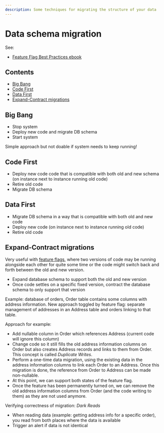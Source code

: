 ```yaml
---
description: Some techniques for migrating the structure of your data
---
```


# Data schema migration

See:

-   [Feature Flag Best Practices ebook](https://try.split.io/oreilly-feature-flag-best-practices)

## Contents

-   [Big Bang](#big-bang)
-   [Code First](#code-first)
-   [Data First](#data-first)
-   [Expand-Contract migrations](#expand-contract-migrations)

## Big Bang

-   Stop system
-   Deploy new code and migrate DB schema
-   Start system

Simple approach but not doable if system needs to keep running!

## Code First

-   Deploy new code code that is compatible with both old and new schema (on instance next to instance running old code)
-   Retire old code
-   Migrate DB schema

## Data First

-   Migrate DB schema in a way that is compatible with both old and new code
-   Deploy new code (on instance next to instance running old code)
-   Retire old code

## Expand-Contract migrations

Very useful with [feature flags](../processes-techniques/Feature-flags.md), where two versions of code may be running alongside each other for quite some time or the code might switch back and forth between the old and new version.

-   Expand database schema to support both the old and new version
-   Once code settles on a specific fixed version, contract the database schema to only support that version

Example: database of orders, Order table contains some columns with address information. New approach toggled by feature flag: separate management of addresses in an Address table and orders linking to that table.

Approach for example:

-   Add nullable column in Order which references Address (current code will ignore this column)
-   Change code so it still fills the old address information columns on Order but also creates Address records and links to them from Order. This concept is called _Duplicate Writes_.
-   Perform a one-time data migration, using the existing data in the address information columns to link each Order to an Address. Once this migration is done, the reference from Order to Address can be made non-nullable.
-   At this point, we can support both states of the feature flag.
-   Once the feature has been permanently turned on, we can remove the old address information columns from Order (and the code writing to them) as they are not used anymore.

Verifying correctness of migration: _Dark Reads_

-   When reading data (example: getting address info for a specific order), you read from both places where the data is available
-   Trigger an alert if data is not identical
